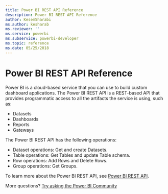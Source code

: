 ```yaml
---
title: Power BI REST API Reference
description: Power BI REST API Reference
author: KesemSharabi
ms.author: kesharab
ms.reviewer: ''
ms.service: powerbi
ms.subservice: powerbi-developer
ms.topic: reference
ms.date: 05/25/2018
---
```


# Power BI REST API Reference

Power BI is a cloud-based service that you can use to build custom dashboard applications. The Power BI REST API is a REST-based API that provides programmatic access to all the artifacts the service is using, such as:
* Datasets
* Dashboards
* Reports
* Gateways

The Power BI REST API has the following operations:

* Dataset operations: Get and create Datasets.
* Table operations: Get Tables and update Table schema.
* Row operations: Add Rows and Delete Rows.
* Group operations: Get Groups.

To learn more about the Power BI REST API, see [Power BI REST API](/rest/api/power-bi/).

More questions? [Try asking the Power BI Community](https://community.powerbi.com/)